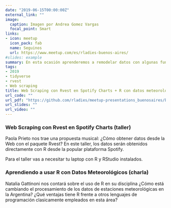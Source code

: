 ```yaml
---
date: "2019-06-15T00:00:00Z"
external_link: ""
image:
  caption: Imagen por Andrea Gomez Vargas
  focal_point: Smart
links:
- icon: meetup
  icon_pack: fab
  name: Seguinos
  url: https://www.meetup.com/es/rladies-buenos-aires/
#slides: example
summary: En esta ocasión aprenderemos a remodelar datos con algunas funciones de TidyR
tags:
- 2019
- tidyverse
- rvest
- Web scraping
title: Web Scraping con Rvest en Spotify Charts + R con datos meteorológicos
url_code: ""
url_pdf: "https://github.com/rladies/meetup-presentations_buenosaires/blob/master/2019-06-15-webscrapping-y-datos-meteorologicos/Aprendiendo%20R%20con%20datos%20meteorologicos_Final.pptx"
url_slides: ""
url_video: ""
---
```



### Web Scraping con Rvest en Spotify Charts (taller)

Paola Prieto nos trae una propuesta musical: ¿Cómo obtener datos desde la Web con el paquete Rvest? En este taller, los datos serán obtenidos directamente con R desde la popular plataforma Spotify.

Para el taller vas a necesitar tu laptop con R y RStudio instalados.

### Aprendiendo a usar R con Datos Meteorológicos (charla)

Natalia Gattinoni nos contará sobre el uso de R en su disciplina ¿Cómo está cambiando el procesamiento de los datos de estaciones meteorológicas en la Argentina? ¿Qué ventajas tiene R frente a otros lenguajes de programación clasicamente empleados en esta área?

